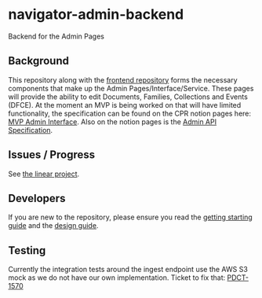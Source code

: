 # navigator-admin-backend

Backend for the Admin Pages

## Background

This repository along with the [frontend repository](https://github.com/climatepolicyradar/navigator-admin-frontend)
forms the necessary components that make up the Admin Pages/Interface/Service.
These pages will provide the ability to edit Documents, Families, Collections
and Events (DFCE).
At the moment an MVP is being worked on that will have limited functionality,
the specification can be found on the CPR notion pages here:
[MVP Admin Interface](https://www.notion.so/climatepolicyradar/MVP-Admin-Interface-bf253a7ab30b4779a846d4322ca4c3f3).
Also on the notion pages is the [Admin API Specification](https://www.notion.so/climatepolicyradar/Admin-API-Specification-2adecc8411324b8181e05184fc6a5431#8da09a31c3f244e6a5acfacc9dfd9e2f).

## Issues / Progress

See [the linear project](https://linear.app/climate-policy-radar/project/admin-interface-2fbc66adc34c).

## Developers

If you are new to the repository, please ensure you read the [getting starting guide](GETTING_STARTED.md)
and the [design guide](DESIGN.md).

## Testing

Currently the integration tests around the ingest endpoint use the AWS S3 mock
as we do not have our own implementation.
Ticket to fix that: [PDCT-1570](https://linear.app/climate-policy-radar/issue/PDCT-1570/add-aws-s3-docker-image-for-integration-tests)

